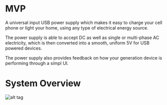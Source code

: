 # MVP
A universal input USB power supply which makes it easy to charge your cell phone or light your home, using any type of electrical energy source. 

The power supply is able to accept DC as well as single or multi-phase AC electricity, which is then converted into a smooth, uniform 5V for USB powered devices.

The power supply also provides feedback on how your generation device is performing through a simpl UI.

# System Overview

![alt tag](https://github.com/localelectricity/MVP/blob/master/Electronic%20Design/General%20Overview/System%20Overview.png)
